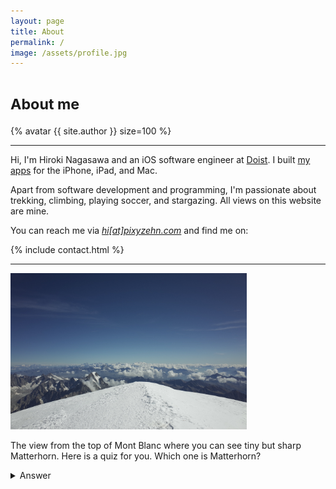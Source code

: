 ```yaml
---
layout: page
title: About
permalink: /
image: /assets/profile.jpg
---
```


<h1><small>About me</small></h1>

{% avatar {{ site.author }} size=100 %}

---

Hi, I'm Hiroki Nagasawa and an iOS software engineer at [Doist](https://doist.com). I built [my apps](/apps) for the iPhone, iPad, and Mac.

Apart from software development and programming, I'm passionate about trekking, climbing, playing soccer, and stargazing.
All views on this website are mine.

You can reach me via <a href="{{ site.links.email }}"><em>hi[at]pixyzehn.com</em></a> and find me on:

{% include contact.html %}

---

<img src="../assets/mont-blanc.jpg" class="d-block mx-auto rounded" width="75%">

The view from the top of Mont Blanc where you can see tiny but sharp Matterhorn. Here is a quiz for you. Which one is Matterhorn?

<details>
<summary>Answer</summary>
<img src="../assets/mont-blanc-answer.jpg" class="d-block mx-auto rounded" width="75%">
</details>
